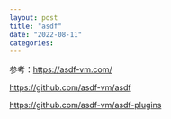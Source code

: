 ```yaml
---
layout: post
title: "asdf"
date: "2022-08-11"
categories: 
---
```

<p>参考：<a href="https://asdf-vm.com/">https://asdf-vm.com/</a></p>

<p><a href="https://github.com/asdf-vm/asdf">https://github.com/asdf-vm/asdf</a></p>

<p><a href="https://github.com/asdf-vm/asdf-plugins">https://github.com/asdf-vm/asdf-plugins</a></p>

<p>&nbsp;</p>

<p>&nbsp;</p>

